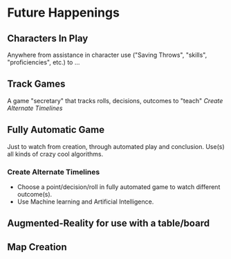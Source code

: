 # Future Happenings

## Characters In Play

Anywhere from assistance in character use ("Saving Throws", "skills", "proficiencies", etc.) to ...

## Track Games

A game "secretary" that tracks rolls, decisions, outcomes to "teach" *Create Alternate Timelines*

## Fully Automatic Game

Just to watch from creation, through automated play and conclusion.
Use(s) all kinds of crazy cool algorithms.

### Create Alternate Timelines

- Choose a point/decision/roll in fully automated game to watch different outcome(s).
- Use Machine learning and Artificial Intelligence.

## Augmented-Reality for use with a table/board

## Map Creation
